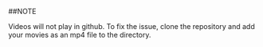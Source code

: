 ##NOTE

Videos will not play in github.
To fix the issue, clone the repository and add your movies as an mp4 file to the directory.
